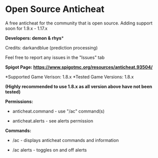 # Open Source Anticheat
 A free anticheat for the community that is open source.
 Adding support soon for 1.9.x - 1.17.x
 
****Developers: demon & rhys*****

Credits: darkandblue (prediction processing)

Feel free to report any issues in the "Issues" tab

**Spigot Page: https://www.spigotmc.org/resources/anticheat.93504/**

*Supported Game Verison: 1.8.x
*Tested Game Versions: 1.8.x

**(Highly recommended to use 1.8.x as all version above have not been tested)**


**Permissions:**

* anticheat.command - use "/ac" command(s)

* anticheat.alerts - see alerts permission

**Commands:**

* /ac - displays anticheat commands and information

* /ac alerts - toggles on and off alerts
